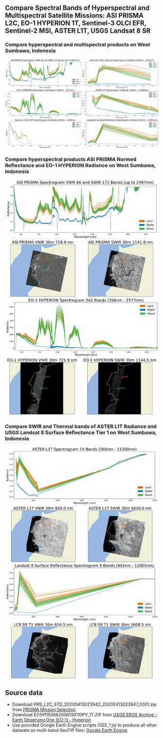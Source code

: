 ## Compare Spectral Bands of Hyperspectral and Multispectral Satellite Missions: ASI PRISMA L2C, EO-1 HYPERION 1T, Sentinel-3 OLCI EFR, Sentinel-2 MSI, ASTER L1T, USGS Landsat 8 SR

### Compare hyperspectral and multispectral products on West Sumbawa, Indonesia

![Compare hyperspectral and multispectral products on West Sumbawa, Indonesia](Spectrograms.jpg)

### Compare hyperspectral products ASI PRISMA Normed Reflectance and EO-1 HYPERION Radiance on West Sumbawa, Indonesia

![Compare hyperspectral products ASI PRISMA Normed Reflectance and EO-1 HYPERION Radiance on West Sumbawa, Indonesia](ASI_PRISMA_EO1_HYPERION.jpg)

### Compare SWIR and Thermal bands of ASTER L1T Radiance and USGS Landsat 8 Surface Reflectance Tier 1 on West Sumbawa, Indonesia

![Compare SWIR and Thermal bands of ASTER L1T Radiance and USGS Landsat 8 Surface Reflectance Tier 1 on West Sumbawa, Indonesia](Spectrograms_FULL.jpg)

## Source data

* Download PRS_L2C_STD_20200413023942_20200413023947_0001.zip from [PRISMA Mission Selection](http://prisma.asi.it/missionselect/)
* Download EO1H1150662006130110PY_1T.ZIP from [USGS EROS Archive - Earth Observing One (EO-1) - Hyperion](https://www.usgs.gov/centers/eros/science/usgs-eros-archive-earth-observing-one-eo-1-hyperion?qt-science_center_objects=4#qt-science_center_objects)
* Use provided Google Earth Engine scripts (GEE_\*.js) to produce all other datasets as multi-band GeoTiff files: [Google Earth Engine](https://code.earthengine.google.com/)
